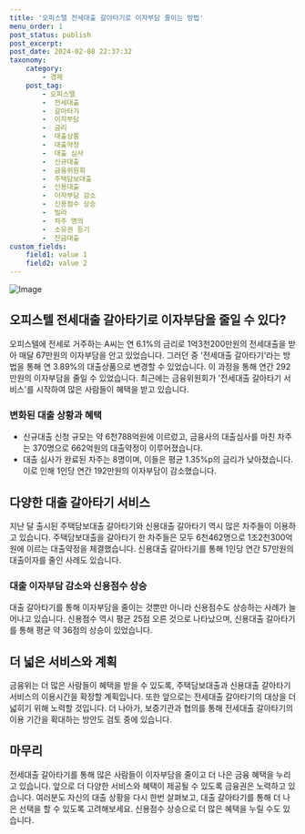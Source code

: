 ```yaml
---
title: '오피스텔 전세대출 갈아타기로 이자부담 줄이는 방법'
menu_order: 1
post_status: publish
post_excerpt: 
post_date: 2024-02-08 22:37:32
taxonomy:
    category:
        - 경제
    post_tag:
        - 오피스텔
        -  전세대출
        -  갈아타기
        -  이자부담
        -  금리
        -  대출상품
        -  대출약정
        -  대출 심사
        -  신규대출
        -  금융위원회
        -  주택담보대출
        -  신용대출
        -  이자부담 감소
        -  신용점수 상승
        -  빌라
        -  차주 명의
        -  소유권 등기
        -  잔금대출
custom_fields:
    field1: value 1
    field2: value 2
---
```


![Image](https://imgnews.pstatic.net/image/374/2024/02/08/0000369912_001_20240208210701390.jpg?type=w647)

## 오피스텔 전세대출 갈아타기로 이자부담을 줄일 수 있다?
오피스텔에 전세로 거주하는 A씨는 연 6.1%의 금리로 1억3천200만원의 전세대출을 받아 매달 67만원의 이자부담을 안고 있었습니다. 그러던 중 '전세대출 갈아타기'라는 방법을 통해 연 3.89%의 대출상품으로 변경할 수 있었습니다. 이 과정을 통해 연간 292만원의 이자부담을 줄일 수 있었습니다. 최근에는 금융위원회가 '전세대출 갈아타기 서비스'를 시작하여 많은 사람들이 혜택을 받고 있습니다.
### 변화된 대출 상황과 혜택
- 신규대출 신청 규모는 약 6천788억원에 이르렀고, 금융사의 대출심사를 마친 차주는 370명으로 662억원의 대출약정이 이루어졌습니다.
- 대출 심사가 완료된 차주는 8명이며, 이들은 평균 1.35%p의 금리가 낮아졌습니다. 이로 인해 1인당 연간 192만원의 이자부담이 감소했습니다.
## 다양한 대출 갈아타기 서비스
지난 달 출시된 주택담보대출 갈아타기와 신용대출 갈아타기 역시 많은 차주들이 이용하고 있습니다. 주택담보대출을 갈아타기 한 차주들은 모두 6천462명으로 1조2천300억원에 이르는 대출약정을 체결했습니다. 신용대출 갈아타기를 통해 1인당 연간 57만원의 대출이자를 줄인 사례도 있습니다.
### 대출 이자부담 감소와 신용점수 상승
대출 갈아타기를 통해 이자부담을 줄이는 것뿐만 아니라 신용점수도 상승하는 사례가 늘어나고 있습니다. 신용점수 역시 평균 25점 오른 것으로 나타났으며, 신용대출 갈아타기를 통해 평균 약 36점의 상승이 있었습니다.
## 더 넓은 서비스와 계획
금융위는 더 많은 사람들이 혜택을 받을 수 있도록, 주택담보대출과 신용대출 갈아타기 서비스의 이용시간을 확장할 계획입니다. 또한 앞으로는 전세대출 갈아타기의 대상을 더 넓히기 위해 노력할 것입니다. 더 나아가, 보증기관과 협의를 통해 전세대출 갈아타기의 이용 기간을 확대하는 방안도 검토 중에 있습니다.
## 마무리
전세대출 갈아타기를 통해 많은 사람들이 이자부담을 줄이고 더 나은 금융 혜택을 누리고 있습니다. 앞으로 더 다양한 서비스와 혜택이 제공될 수 있도록 금융권은 노력하고 있습니다. 여러분도 자신의 대출 상황을 다시 한번 살펴보고, 대출 갈아타기를 통해 더 나은 선택을 할 수 있도록 고려해보세요. 신용점수 상승으로 더 많은 혜택을 누릴 수도 있습니다.
